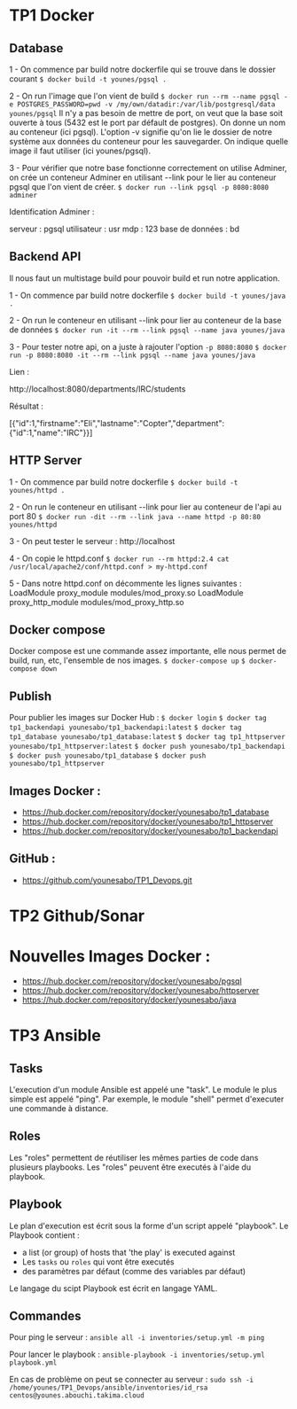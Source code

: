 # TP1 Docker

## Database

1 -  On commence par build notre dockerfile qui se trouve dans le dossier courant 
```$ docker build -t younes/pgsql .```

2 -  On run l'image que l'on vient de build
```$ docker run --rm --name pgsql -e POSTGRES_PASSWORD=pwd -v /my/own/datadir:/var/lib/postgresql/data younes/pgsql```
Il n'y a pas besoin de mettre de port, on veut que la base soit ouverte à tous (5432 est le port par défault de postgres).
On donne un nom au conteneur (ici pgsql).
L'option -v  signifie qu'on lie le dossier de notre système aux données du conteneur pour les sauvegarder.
On indique quelle image il faut utiliser (ici younes/pgsql).

3 - Pour vérifier que notre base fonctionne correctement on utilise Adminer, on crée un conteneur Adminer en utilisant --link pour le lier au conteneur pgsql que l'on vient de créer.
```$ docker run --link pgsql -p 8080:8080 adminer```

Identification Adminer :

serveur : pgsql
utilisateur : usr
mdp : 123
base de données : bd

## Backend API

Il nous faut un multistage build pour pouvoir build et run notre application.

1 - On commence par build notre dockerfile 
```$ docker build -t younes/java .```

2 - On run le conteneur en utilisant --link pour lier au conteneur de la base de données
```$ docker run -it --rm --link pgsql --name java younes/java```

3 - Pour tester notre api, on a juste à rajouter l'option ```-p 8080:8080```
```$ docker run -p 8080:8080 -it --rm --link pgsql --name java younes/java```

Lien :

http://localhost:8080/departments/IRC/students

Résultat : 

[{"id":1,"firstname":"Eli","lastname":"Copter","department":{"id":1,"name":"IRC"}}]

## HTTP Server

1 - On commence par build notre dockerfile
```$ docker build -t younes/httpd .```

2 - On run le conteneur en utilisant --link pour lier au conteneur de l'api au port 80
```$ docker run -dit --rm --link java --name httpd -p 80:80 younes/httpd```

3 - On peut tester le serveur : http://localhost

4 - On copie le httpd.conf
```$ docker run --rm httpd:2.4 cat /usr/local/apache2/conf/httpd.conf > my-httpd.conf```

5 - Dans notre httpd.conf on décommente les lignes suivantes :
    LoadModule proxy_module modules/mod_proxy.so
    LoadModule proxy_http_module modules/mod_proxy_http.so


## Docker compose

Docker compose est une commande assez importante, elle nous permet de build, run, etc, l'ensemble de nos images.
```$ docker-compose up```
```$ docker-compose down```

## Publish

Pour publier les images sur Docker Hub :
```$ docker login```
```$ docker tag tp1_backendapi younesabo/tp1_backendapi:latest```
```$ docker tag tp1_database younesabo/tp1_database:latest```
```$ docker tag tp1_httpserver younesabo/tp1_httpserver:latest```
```$ docker push younesabo/tp1_backendapi```
```$ docker push younesabo/tp1_database```
```$ docker push younesabo/tp1_httpserver```


## Images Docker :

* https://hub.docker.com/repository/docker/younesabo/tp1_database
* https://hub.docker.com/repository/docker/younesabo/tp1_httpserver
* https://hub.docker.com/repository/docker/younesabo/tp1_backendapi

## GitHub : 

* https://github.com/younesabo/TP1_Devops.git


# TP2 Github/Sonar





# Nouvelles Images Docker :

* https://hub.docker.com/repository/docker/younesabo/pgsql
* https://hub.docker.com/repository/docker/younesabo/httpserver
* https://hub.docker.com/repository/docker/younesabo/java









# TP3 Ansible


## Tasks

L'execution  d'un module Ansible est appelé une "task". Le module le plus simple est appelé "ping".
Par exemple, le module "shell" permet d'executer une commande à distance.

## Roles

Les "roles" permettent de réutiliser les mêmes parties de code dans plusieurs playbooks.
Les "roles" peuvent être executés à l'aide du playbook.

## Playbook

Le plan d'execution est écrit sous la forme d'un script appelé "playbook". 
Le Playbook contient : 
* a list (or group) of hosts that 'the play' is executed against
* Les `tasks` ou `roles` qui vont être executés
* des paramètres par défaut (comme des variables par défaut)

Le langage du scipt Playbook est écrit en langage YAML.

## Commandes

Pour ping le serveur :
```ansible all -i inventories/setup.yml -m ping```

Pour lancer le playbook :
```ansible-playbook -i inventories/setup.yml playbook.yml```

En cas de problème on peut se connecter au serveur :
```sudo ssh -i /home/younes/TP1_Devops/ansible/inventories/id_rsa centos@younes.abouchi.takima.cloud```
